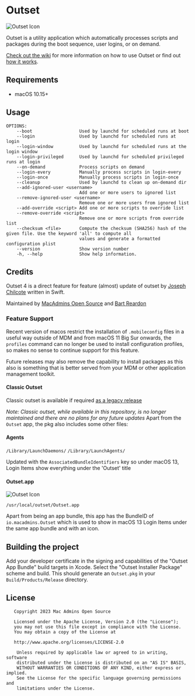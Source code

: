 Outset
======

![Outset Icon](https://github.com/bartreardon/outset/blob/master/outset/Assets.xcassets/AppIcon.appiconset/Outset.png_128x128.png?raw=true) 

Outset is a utility application which automatically processes scripts and packages during the boot sequence, user logins, or on demand.

[Check out the wiki](https://github.com/macadmins/outset/wiki) for more information on how to use Outset or find out [how it works](https://github.com/macadmins/outset/wiki/FAQ).

## Requirements
+ macOS 10.15+

## Usage

	OPTIONS:
		--boot                  Used by launchd for scheduled runs at boot
		--login                 Used by launchd for scheduled runs at login
		--login-window          Used by launchd for scheduled runs at the login window
		--login-privileged      Used by launchd for scheduled privileged runs at login
		--on-demand             Process scripts on demand
		--login-every           Manually process scripts in login-every
		--login-once            Manually process scripts in login-once
		--cleanup               Used by launchd to clean up on-demand dir
		--add-ignored-user <username>
								Add one or more users to ignored list
		--remove-ignored-user <username>
								Remove one or more users from ignored list
		--add-override <script> Add one or more scripts to override list
		--remove-override <script>
								Remove one or more scripts from override list
		--checksum <file>       Compute the checksum (SHA256) hash of the given file. Use the keyword 'all' to compute all
								values and generate a formatted configuration plist
		--version               Show version number
		-h, --help              Show help information.


## Credits

Outset 4 is a direct feature for feature (almost) update of outset by [Joseph Chilcote](https://github.com/chilcote) written in Swift.

Maintained by [MacAdmins Open Source](https://macadmins.io) and [Bart Reardon](https://github.com/bartreardon) 


### Feature Support

Recent version of macos restrict the installation of `.mobileconfig` files in a useful way outside of MDM and from macOS 11 Big Sur onwards, the `profiles` command can no longer be used to install configuration profiles, so makes no sense to continue support for this feature.

Future releases may also remove the capability to install packages as this also is something that is better served from your MDM or other application management toolkit.

#### Classic Outset
Classic outset is available if required [as a legacy release](https://github.com/macadmins/outset/tree/main/legacy)

_Note: Classic outset, while available in this repository, is no longer maintained and there are no plans for any future updates_ 
Apart from the `Outset` app, the pkg also includes some other files:

#### Agents
`/Library/LaunchDaemons/` `/Library/LaunchAgents/`

Updated with the `AssociatedBundleIdentifiers` key so under macOS 13, Login Items show everything under the 'Outset' title

#### Outset.app

![Outset Icon](https://github.com/bartreardon/outset/blob/master/outset/Assets.xcassets/AppIcon.appiconset/Outset.png_32x32@2x.png?raw=true) 

`/usr/local/outset/Outset.app`

Apart from being an app bundle, this app has the BundleID of `io.macadmins.Outset` which is used to show in macOS 13 Login Items under the same app bundle and with an icon. 

## Building the project

Add your developer certificate in the signing and capabilities of the "Outset App Bundle" build targets in Xcode. Select the "Outset Installer Package" scheme and build. This should generate an `Outset.pkg` in your `Build/Products/Release` directory.

## License

       Copyright 2023 Mac Admins Open Source

       Licensed under the Apache License, Version 2.0 (the "License");
       you may not use this file except in compliance with the License.
       You may obtain a copy of the License at

       http://www.apache.org/licenses/LICENSE-2.0

        Unless required by applicable law or agreed to in writing, software
        distributed under the License is distributed on an "AS IS" BASIS,
        WITHOUT WARRANTIES OR CONDITIONS OF ANY KIND, either express or implied.
        See the License for the specific language governing permissions and
        limitations under the License.
